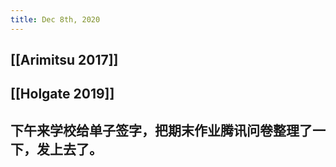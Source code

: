 ```yaml
---
title: Dec 8th, 2020
---
```


## [[Arimitsu 2017]]
## [[Holgate 2019]]
## 下午来学校给单子签字，把期末作业腾讯问卷整理了一下，发上去了。
##

